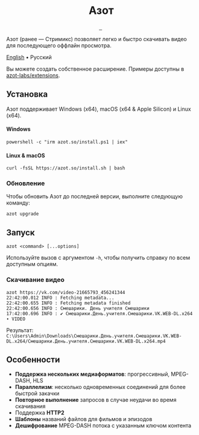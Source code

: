<p align="center">
  <h1 align="center">Азот</h1>
</p>

<p align="center">
  <a aria-label="Дискорд" href="https://discord.gg/fHMgAgc7gU">
    <img alt="" src="https://img.shields.io/badge/Дискорд-сервер-black?style=flat&logo=Discord&logoColor=white">
  </a>
  <a aria-label="Телеграм" href="https://t.me/AzotApp">
    <img alt="" src="https://img.shields.io/badge/Телеграм-канал-black?style=flat&logo=Telegram&logoColor=white">
  </a>
  <img alt="" src="https://img.shields.io/github/downloads/azot-labs/azot/latest/total?style=flat&color=black">
  <img alt="" src="https://img.shields.io/github/downloads/azot-labs/azot/total?style=flat&color=black">
</p>

Азот (ранее — Стримикс) позволяет легко и быстро скачивать видео для последующего оффлайн просмотра.

[English](https://github.com/azot-labs/azot/main/README.md) • Pусский

Вы можете создать собственное расширение. Примеры доступны в [azot-labs/extensions](https://github.com/azot-labs/extensions).

## Установка

Азот поддерживает Windows (x64), macOS (x64 & Apple Silicon) и Linux (x64).

#### Windows

```shell
powershell -c "irm azot.so/install.ps1 | iex"
```

#### Linux & macOS

```shell
curl -fsSL https://azot.so/install.sh | bash
```

### Обновление

Чтобы обновить Азот до последней версии, выполните следующую команду:

```shell
azot upgrade
```

## Запуск

```shell
azot <command> [...options]
```

Используйте вызов с аргументом `-h`, чтобы получить справку по всем доступным опциям.

### Скачивание видео

```shell
azot https://vk.com/video-21665793_456241344
22:42:00.012 INFO : Fetching metadata...
22:42:00.655 INFO : Fetching metadata finished
22:42:00.656 INFO : Смешарики. День учителя Смешарики
17:42:00.696 INFO : ✔ Смешарики.День.учителя.Смешарики.VK.WEB-DL.x264 ∙ VIDEO
```

Результат: `C:\Users\Admin\Downloads\Смешарики.День.учителя.Смешарики.VK.WEB-DL.x264/Смешарики.День.учителя.Смешарики.VK.WEB-DL.x264.mp4`

## Особенности

- **Поддержка нескольких медиаформатов**: прогрессивный, MPEG-DASH, HLS
- **Параллелизм**: несколько одновременных соединений для более быстрой закачки
- **Повторное выполнение** запросов в случае неудачи во время скачивания
- Поддержка **HTTP2**
- **Шаблоны** названий файлов для фильмов и эпизодов
- **Дешифрование** MPEG-DASH потока с указанным ключом контента
